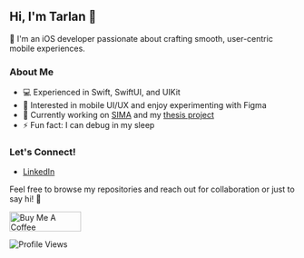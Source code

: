 ## Hi, I'm Tarlan 👋

🍏 I'm an iOS developer passionate about crafting smooth, user-centric mobile experiences. 

### About Me
- 💻 Experienced in Swift, SwiftUI, and UIKit
- 🎨 Interested in mobile UI/UX and enjoy experimenting with Figma
- 🔭 Currently working on [SIMA](https://sima.az/en) and my [thesis project](https://github.com/ls1intum/Themis)
- ⚡ Fun fact: I can debug in my sleep

### Let's Connect!
- [LinkedIn](https://www.linkedin.com/in/tarlan-ismayilsoy/)

Feel free to browse my repositories and reach out for collaboration or just to say hi! 🚀

<a href="https://www.buymeacoffee.com/terlan98" target="_blank"><img src="https://cdn.buymeacoffee.com/buttons/v2/default-yellow.png" alt="Buy Me A Coffee" style="height: 2.5em !important;width: 9em !important;" ></a>

![Profile Views](https://komarev.com/ghpvc/?username=terlan98&color=lightgrey&style=flat-square)
